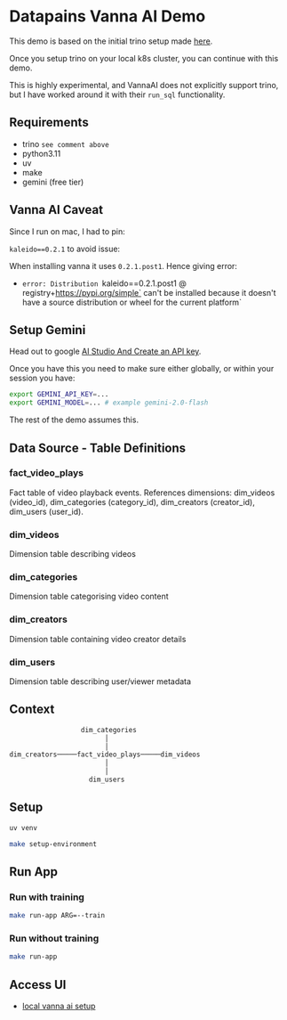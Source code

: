 # Datapains Vanna AI Demo

This demo is based on the initial trino setup made [here](https://medium.com/@simon.thelin90/trino-minio-metastore-workshop-kubernetes-dbede7b1eca1).

Once you setup trino on your local k8s cluster, you can continue with this demo.

This is highly experimental, and VannaAI does not explicitly support trino, but I have
worked around it with their `run_sql` functionality.

## Requirements

* trino `see comment above`
* python3.11
* uv
* make
* gemini (free tier)

## Vanna AI Caveat

Since I run on mac, I had to pin:

`kaleido==0.2.1` to avoid issue:

When installing vanna it uses `0.2.1.post1`. Hence giving error:

* `error: Distribution `kaleido==0.2.1.post1 @ registry+https://pypi.org/simple` can't be installed because it doesn't have a source distribution or wheel for the current platform`

## Setup Gemini

Head out to google [AI Studio And Create an API key](https://aistudio.google.com/apikey).

Once you have this you need to make sure either globally, or within your session you have:

```bash
export GEMINI_API_KEY=...
export GEMINI_MODEL=... # example gemini-2.0-flash
```

The rest of the demo assumes this.

## Data Source -  Table Definitions

### fact_video_plays
Fact table of video playback events. References dimensions: dim_videos (video_id), dim_categories (category_id), dim_creators (creator_id), dim_users (user_id).

### dim_videos
Dimension table describing videos

### dim_categories
Dimension table categorising video content

### dim_creators
Dimension table containing video creator details

### dim_users
Dimension table describing user/viewer metadata

## Context

```bash
                  dim_categories
                        │
                        │
dim_creators─────fact_video_plays─────dim_videos
                        │
                        │
                    dim_users
```

## Setup

```bash
uv venv
```

```bash
make setup-environment
```

## Run App

### Run with training

```bash
make run-app ARG=--train
```

### Run without training

```bash
make run-app
```

## Access UI

* [local vanna ai setup](http://localhost:8084)
